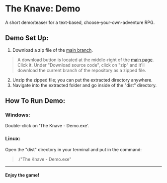 # The Knave: Demo
A short demo/teaser for a text-based, choose-your-own-adventure RPG.

## Demo Set Up:
1. Download a zip file of the [main branch](https://gitlab.com/yggdrasil-software-projects/the-knave-demo/-/tree/main?ref_type=heads).
> A download button is located at the middle-right of the [main page](https://gitlab.com/yggdrasil-software-projects/the-knave-demo/-/tree/main?ref_type=heads).
> Click it. Under "Download source code", click on "zip" and it'll download the current branch of the repository as a zipped file.
2. Unzip the zipped file; you can put the extracted directory anywhere.
3. Navigate into the extracted folder and go inside of the "dist" directory.

## How To Run Demo:
### Windows:
Double-click on 'The Knave - Demo.exe'.
### Linux:
Open the "dist" directory in your terminal and put in the command:
>   ./"The Knave - Demo.exe"

---

#### Enjoy the game!
